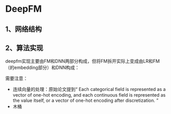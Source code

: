 # DeepFM

## 1、网络结构

## 2、算法实现

deepfm实现主要由FM和DNN两部分构成，但将FM拆开实际上变成由LR和FM（的embedding部分）和DNN构成：

需要注意：
* 连续向量的处理：原始论文提到“ Each categorical field is represented as a vector of one-hot encoding, and each continuous field is represented as the value itself, or a vector of one-hot encoding after discretization. ”
* 木桶
